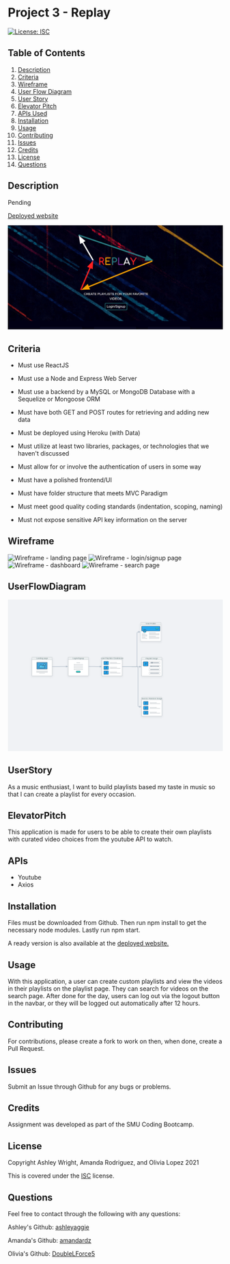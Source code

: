 # Project 3 - Replay

[![License: ISC](https://img.shields.io/badge/License-ISC-blue.svg)](https://opensource.org/licenses/ISC)

## Table of Contents

1. [Description](#Description)
2. [Criteria](#Criteria)
3. [Wireframe](#Wireframe)
4. [User Flow Diagram](#UserFlowDiagram)
5. [User Story](#UserStory)
6. [Elevator Pitch](#ElevatorPitch)
7. [APIs Used](#APIs)
8. [Installation](#Installation)
9. [Usage](#Usage)
10. [Contributing](#Contributing)
11. [Issues](#Issues)
12. [Credits](#Credits)
13. [License](#License)
14. [Questions](#Questions)

## Description

Pending

[Deployed website](Pending)

![View of homepage](./client/public/images/homescreen.png)

## Criteria

* Must use ReactJS

* Must use a Node and Express Web Server

* Must use a backend by a MySQL or MongoDB Database with a Sequelize or Mongoose ORM

* Must have both GET and POST routes for retrieving and adding new data

* Must be deployed using Heroku (with Data)

* Must utilize at least two libraries, packages, or technologies that we haven't discussed

* Must allow for or involve the authentication of users in some way

* Must have a polished frontend/UI

* Must have folder structure that meets MVC Paradigm

* Must meet good quality coding standards (indentation, scoping, naming)

* Must not expose sensitive API key information on the server

## Wireframe 
![Wireframe - landing page](https://user-images.githubusercontent.com/73543476/124055904-5e252780-d9ea-11eb-9e8e-89ba37da4417.png)
![Wireframe - login/signup page](https://user-images.githubusercontent.com/73543476/124055923-6715f900-d9ea-11eb-8024-f1506a8f3ca8.png)
![Wireframe - dashboard](https://user-images.githubusercontent.com/73543476/124055949-75fcab80-d9ea-11eb-9786-3d6b52ef0fe5.png)
![Wireframe - search page](https://user-images.githubusercontent.com/73543476/124055932-6da47080-d9ea-11eb-8c3d-0d69525cd36d.png)

## UserFlowDiagram
![UserFlowDiagram](./client/public/userFlowDiagram.png)

## UserStory
As a music enthusiast, I want to build playlists based my taste in music so that I can create a playlist for every occasion.

## ElevatorPitch
This application is made for users to be able to create their own playlists with curated video choices from the youtube API to watch.

## APIs
- Youtube 
- Axios

## Installation

Files must be downloaded from Github. Then run npm install to get the necessary node modules. Lastly run npm start.

A ready version is also available at the [deployed website.](Pending)

## Usage

With this application, a user can create custom playlists and view the videos in their playlists on the playlist page. They can search for videos on the search page. After done for the day, users can log out via the logout button in the navbar, or they will be logged out automatically after 12 hours.

## Contributing

For contributions, please create a fork to work on then, when done, create a Pull Request.

## Issues

Submit an Issue through Github for any bugs or problems.

## Credits

Assignment was developed as part of the SMU Coding Bootcamp.

## License

Copyright Ashley Wright, Amanda Rodriguez, and Olivia Lopez 2021

This is covered under the <a href='https://opensource.org/licenses/ISC'>ISC</a> license.

## Questions

Feel free to contact through the following with any questions:

Ashley's Github: <a href='https://github.com/ashleyaggie'>ashleyaggie</a>

Amanda's Github: <a href='https://github.com/amandardz'>amandardz</a>

Olivia's Github: <a href='https://github.com/DoubleLForce5'>DoubleLForce5</a>